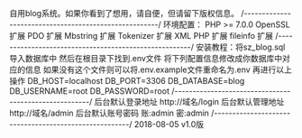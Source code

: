 自用blog系统。如果你看到了想用，请自便，但请留下版权信息。
/------------------------------------------------------/
环境配置：
PHP >= 7.0.0
OpenSSL 扩展
PDO 扩展
Mbstring 扩展
Tokenizer 扩展
XML PHP 扩展
fileinfo 扩展
/------------------------------------------------------/
安装教程：将sz_blog.sql 导入数据库中
然后在根目录下找到.env文件 将下列配置信息修改成你数据库中对应的信息
如果没有这个文件则可以将.env.example文件重命名为.env 再进行以上操作
DB_HOST=localhost
DB_PORT=3306
DB_DATABASE=blog
DB_USERNAME=root
DB_PASSWORD=root
/------------------------------------------------------/
后台默认登录地址  http://域名/login
后台默认管理地址  http://域名/admin
后台默认账号密码  账:admin 密:admin
/------------------------------------------------------/
2018-08-05  v1.0版